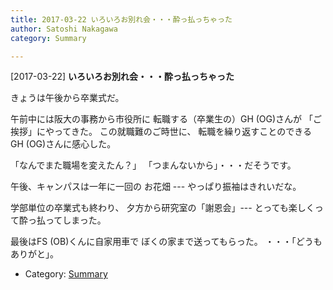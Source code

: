 ```yaml
---
title: 2017-03-22 いろいろお別れ会・・・酔っ払っちゃった
author: Satoshi Nakagawa
category: Summary

---
```


[2017-03-22] **いろいろお別れ会・・・酔っ払っちゃった** 

 きょうは午後から卒業式だ。

 午前中には阪大の事務から市役所に
転職する（卒業生の）GH (OG)さんが
「ご挨拶」にやってきた。
この就職難のご時世に、
転職を繰り返すことのできる
GH (OG)さんに感心した。

 「なんでまた職場を変えたん？」
「つまんないから」・・・だそうです。

 午後、キャンパスは一年に一回の
お花畑 --- やっぱり振袖はきれいだな。

 学部単位の卒業式も終わり、
夕方から研究室の「謝恩会」---
とっても楽しくって酔っ払ってしまった。

 最後はFS (OB)くんに自家用車で
ぼくの家まで送ってもらった。
・・・「どうもありがと」。

- Category: [Summary](https://merapano.github.io/categories.html#Summary)

